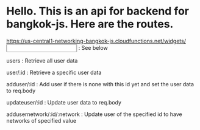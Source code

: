# Hello. This is an api for backend for bangkok-js. Here are the routes.

https://us-central1-networking-bangkok-js.cloudfunctions.net/widgets/<input> : See below

users : Retrieve all user data

user/:id : Retrieve a specific user data

adduser/:id : Add user if there is none with this id yet and set the user data to req.body

updateuser/:id : Update user data to req.body

addusernetwork/:id/:network : Update user of the specified id to have networks of specified value

